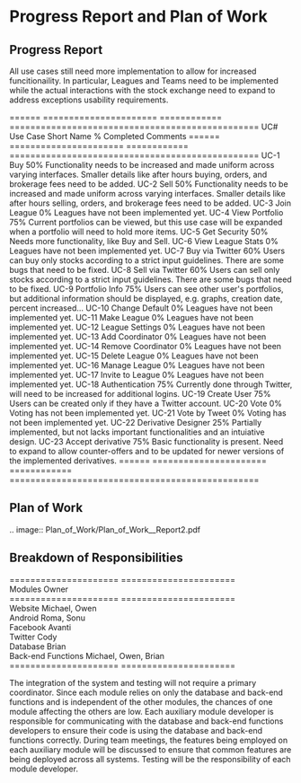 Progress Report and Plan of Work
================================

Progress Report
---------------

All use cases still need more implementation to allow for increased funcitionaility. In 
particular, Leagues and Teams need to be implemented while the actual interactions with the 
stock exchange need to expand to address exceptions usability requirements. 

======  ======================  ============  ================================================
UC#     Use Case Short Name      % Completed   Comments
======  ======================  ============  ================================================
UC-1    Buy                     50%           Functionality needs to be increased and made
                                              uniform across varying interfaces. Smaller 
                                              details like after hours buying, orders, and 
                                              brokerage fees need to be added.
UC-2    Sell                    50%           Functionality needs to be increased and made
                                              uniform across varying interfaces. Smaller 
                                              details like after hours selling, orders, and 
                                              brokerage fees need to be added.
UC-3    Join League             0%            Leagues have not been implemented yet.
UC-4    View Portfolio          75%           Current portfolios can be viewed, but this use 
                                              case will be expanded when a portfolio will need 
                                              to hold more items.
UC-5    Get Security            50%           Needs more functionality, like Buy and Sell.
UC-6    View League Stats       0%            Leagues have not been implemented yet.
UC-7    Buy via Twitter         60%           Users can buy only stocks according to a strict 
                                              input guidelines. There are some bugs that need 
                                              to be fixed.
UC-8    Sell via Twitter        60%           Users can sell only stocks according to a strict 
                                              input guidelines. There are some bugs that need 
                                              to be fixed.
UC-9    Portfolio Info          75%           Users can see other user's portfolios, but 
                                              additional information should be displayed, e.g. 
                                              graphs, creation date, percent increased...
UC-10   Change Default          0%            Leagues have not been implemented yet.
UC-11   Make League             0%            Leagues have not been implemented yet.
UC-12   League Settings         0%            Leagues have not been implemented yet.
UC-13   Add Coordinator         0%            Leagues have not been implemented yet.
UC-14   Remove Coordinator      0%            Leagues have not been implemented yet.
UC-15   Delete League           0%            Leagues have not been implemented yet.
UC-16   Manage League           0%            Leagues have not been implemented yet.
UC-17   Invite to League        0%            Leagues have not been implemented yet.
UC-18   Authentication          75%           Currently done through Twitter, will need to be 
                                              increased for additional logins.
UC-19   Create User             75%           Users can be created only if they have a Twitter 
                                              account.
UC-20   Vote                    0%            Voting has not been implemented yet.
UC-21   Vote by Tweet           0%            Voting has not been implemented yet.
UC-22   Derivative Designer     25%           Partially implemented, but not lacks important 
                                              functionalities and an intuiative design.
UC-23   Accept derivative       75%           Basic functionality is present. Need to expand to
                                              allow counter-offers and to be updated for newer
                                              versions of the implemented derivatives.
======  ======================  ============  ================================================

Plan of Work
------------
.. image:: Plan_of_Work/Plan_of_Work__Report2.pdf

Breakdown of Responsibilities
-----------------------------

=====================  ======================  
Modules                Owner                   
=====================  ======================  
Website                Michael, Owen           
Android                Roma, Sonu              
Facebook               Avanti                  
Twitter                Cody                    
Database               Brian                   
Back-end Functions     Michael, Owen, Brian    
=====================  ======================  

The integration of the system and testing will not require a primary coordinator. 
Since each module relies on only the database and back-end functions and is independent 
of the other modules, the chances of one module affecting the others are low. Each 
auxiliary module developer is responsible for communicating with the database and 
back-end functions developers to ensure their code is using the database and back-end 
functions correctly. During team meetings, the features being employed on each 
auxiliary module will be discussed to ensure that common features are being deployed 
across all systems. Testing will be the responsibility of each module developer. 


